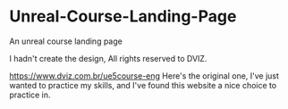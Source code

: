 # Unreal-Course-Landing-Page
An unreal course landing page

I hadn't create the design, All rights reserved to DVIZ. 

https://www.dviz.com.br/ue5course-eng Here's the original one, I've just wanted to practice my skills, and I've found this website a nice choice to practice in.
